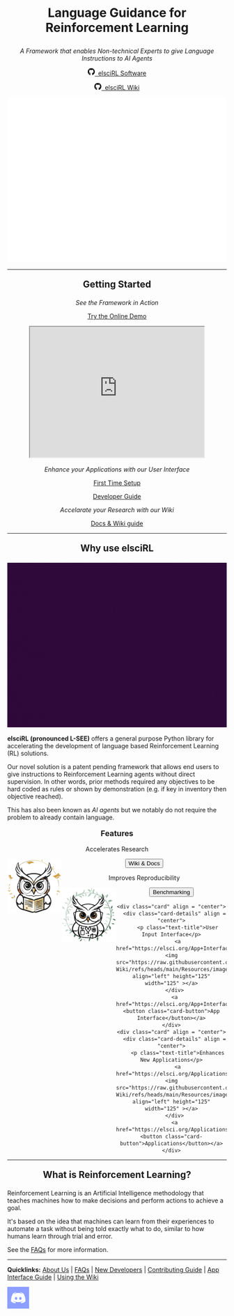

<div align="center" style="font-size:200%">
	<p><b>Language Guidance for <br> Reinforcement Learning</b></p>	
</div>

<div align="center" style="font-size:100%">
	<p><i>A Framework that enables Non-technical Experts to give Language Instructions to AI Agents</i></p>	
</div>

<div class="card-grid" align = "center"> 
	<div class="price">
		<p><a target="_self" href="https://github.com/pdfosborne/elsciRL" class="button-63"> <svg xmlns="http://www.w3.org/2000/svg" viewBox="0 0 496 512" width="16px"><!--!Font Awesome Free 6.7.2 by @fontawesome - https://fontawesome.com License - https://fontawesome.com/license/free Copyright 2025 Fonticons, Inc.--><path d="M165.9 397.4c0 2-2.3 3.6-5.2 3.6-3.3 .3-5.6-1.3-5.6-3.6 0-2 2.3-3.6 5.2-3.6 3-.3 5.6 1.3 5.6 3.6zm-31.1-4.5c-.7 2 1.3 4.3 4.3 4.9 2.6 1 5.6 0 6.2-2s-1.3-4.3-4.3-5.2c-2.6-.7-5.5 .3-6.2 2.3zm44.2-1.7c-2.9 .7-4.9 2.6-4.6 4.9 .3 2 2.9 3.3 5.9 2.6 2.9-.7 4.9-2.6 4.6-4.6-.3-1.9-3-3.2-5.9-2.9zM244.8 8C106.1 8 0 113.3 0 252c0 110.9 69.8 205.8 169.5 239.2 12.8 2.3 17.3-5.6 17.3-12.1 0-6.2-.3-40.4-.3-61.4 0 0-70 15-84.7-29.8 0 0-11.4-29.1-27.8-36.6 0 0-22.9-15.7 1.6-15.4 0 0 24.9 2 38.6 25.8 21.9 38.6 58.6 27.5 72.9 20.9 2.3-16 8.8-27.1 16-33.7-55.9-6.2-112.3-14.3-112.3-110.5 0-27.5 7.6-41.3 23.6-58.9-2.6-6.5-11.1-33.3 2.6-67.9 20.9-6.5 69 27 69 27 20-5.6 41.5-8.5 62.8-8.5s42.8 2.9 62.8 8.5c0 0 48.1-33.6 69-27 13.7 34.7 5.2 61.4 2.6 67.9 16 17.7 25.8 31.5 25.8 58.9 0 96.5-58.9 104.2-114.8 110.5 9.2 7.9 17 22.9 17 46.4 0 33.7-.3 75.4-.3 83.6 0 6.5 4.6 14.4 17.3 12.1C428.2 457.8 496 362.9 496 252 496 113.3 383.5 8 244.8 8zM97.2 352.9c-1.3 1-1 3.3 .7 5.2 1.6 1.6 3.9 2.3 5.2 1 1.3-1 1-3.3-.7-5.2-1.6-1.6-3.9-2.3-5.2-1zm-10.8-8.1c-.7 1.3 .3 2.9 2.3 3.9 1.6 1 3.6 .7 4.3-.7 .7-1.3-.3-2.9-2.3-3.9-2-.6-3.6-.3-4.3 .7zm32.4 35.6c-1.6 1.3-1 4.3 1.3 6.2 2.3 2.3 5.2 2.6 6.5 1 1.3-1.3 .7-4.3-1.3-6.2-2.2-2.3-5.2-2.6-6.5-1zm-11.4-14.7c-1.6 1-1.6 3.6 0 5.9 1.6 2.3 4.3 3.3 5.6 2.3 1.6-1.3 1.6-3.9 0-6.2-1.4-2.3-4-3.3-5.6-2z"/></svg>&nbsp  elsciRL Software  </a></p>
	</div>
	<div class="price">
		<p><a target="_self" href="https://github.com/pdfosborne/elsciRL-Wiki" class="button-63"><svg xmlns="http://www.w3.org/2000/svg" viewBox="0 0 496 512" width="16px"><!--!Font Awesome Free 6.7.2 by @fontawesome - https://fontawesome.com License - https://fontawesome.com/license/free Copyright 2025 Fonticons, Inc.--><path d="M165.9 397.4c0 2-2.3 3.6-5.2 3.6-3.3 .3-5.6-1.3-5.6-3.6 0-2 2.3-3.6 5.2-3.6 3-.3 5.6 1.3 5.6 3.6zm-31.1-4.5c-.7 2 1.3 4.3 4.3 4.9 2.6 1 5.6 0 6.2-2s-1.3-4.3-4.3-5.2c-2.6-.7-5.5 .3-6.2 2.3zm44.2-1.7c-2.9 .7-4.9 2.6-4.6 4.9 .3 2 2.9 3.3 5.9 2.6 2.9-.7 4.9-2.6 4.6-4.6-.3-1.9-3-3.2-5.9-2.9zM244.8 8C106.1 8 0 113.3 0 252c0 110.9 69.8 205.8 169.5 239.2 12.8 2.3 17.3-5.6 17.3-12.1 0-6.2-.3-40.4-.3-61.4 0 0-70 15-84.7-29.8 0 0-11.4-29.1-27.8-36.6 0 0-22.9-15.7 1.6-15.4 0 0 24.9 2 38.6 25.8 21.9 38.6 58.6 27.5 72.9 20.9 2.3-16 8.8-27.1 16-33.7-55.9-6.2-112.3-14.3-112.3-110.5 0-27.5 7.6-41.3 23.6-58.9-2.6-6.5-11.1-33.3 2.6-67.9 20.9-6.5 69 27 69 27 20-5.6 41.5-8.5 62.8-8.5s42.8 2.9 62.8 8.5c0 0 48.1-33.6 69-27 13.7 34.7 5.2 61.4 2.6 67.9 16 17.7 25.8 31.5 25.8 58.9 0 96.5-58.9 104.2-114.8 110.5 9.2 7.9 17 22.9 17 46.4 0 33.7-.3 75.4-.3 83.6 0 6.5 4.6 14.4 17.3 12.1C428.2 457.8 496 362.9 496 252 496 113.3 383.5 8 244.8 8zM97.2 352.9c-1.3 1-1 3.3 .7 5.2 1.6 1.6 3.9 2.3 5.2 1 1.3-1 1-3.3-.7-5.2-1.6-1.6-3.9-2.3-5.2-1zm-10.8-8.1c-.7 1.3 .3 2.9 2.3 3.9 1.6 1 3.6 .7 4.3-.7 .7-1.3-.3-2.9-2.3-3.9-2-.6-3.6-.3-4.3 .7zm32.4 35.6c-1.6 1.3-1 4.3 1.3 6.2 2.3 2.3 5.2 2.6 6.5 1 1.3-1.3 .7-4.3-1.3-6.2-2.2-2.3-5.2-2.6-6.5-1zm-11.4-14.7c-1.6 1-1.6 3.6 0 5.9 1.6 2.3 4.3 3.3 5.6 2.3 1.6-1.3 1.6-3.9 0-6.2-1.4-2.3-4-3.3-5.6-2z"/></svg>&nbsp elsciRL Wiki</a></p>
	</div>
</div>



<div align="center">
	<img src="https://github.com/pdfosborne/elsciRL-Wiki/blob/main/Resources/images/elsciRL-key-benefits-alt3-transparent-pop.gif?raw=true" />
</div>



----

<div align="center" style="font-size:150%">
	<p><b>Getting Started</b></p>	
</div>

<div align="center" style="font-size:100%">
	<p><i>See the Framework in Action</i></p>	
</div>

<div align="center">
	<a href="https://osbornep.pythonanywhere.com/" class="button-63">Try the Online Demo</a>
	<p></p>
	<iframe width="400" height="300"  
		src="https://www.youtube.com/embed/JbPtl7Sk49Y">  
	</iframe>
</div>

<div align="center" style="font-size:100%">
	<p><i>Enhance your Applications with our User Interface</i></p>	
</div>

<div class="card-grid" align = "center">  
	<div class="price" >
		  <p><a target="_self" href="https://elsci.org/App+Interface+Guide" class="button-63">First Time Setup</a></p>
	</div>
	<div class="price" align="center">
		  <p><a target="_self" href="https://elsci.org/Developer+Guide" class="button-63" >Developer Guide</a></p>
	</div>
</div>


<div align="center" style="font-size:100%">
	<p><i>Accelarate your Research with our Wiki</i></p>	
</div>

<div align="center">
	<a href="https://elsci.org/Docs+&+Wiki+Guide" class="button-63">Docs & Wiki guide</a>
</div>

----

<div align="center" style="font-size:150%">
	<p><b>Why use elsciRL</b></p>	
</div>

<div align="center">
	<img src="https://github.com/pdfosborne/elsciRL-Wiki/blob/main/Resources/images/Agent-Performance-2.gif?raw=true" />
</div>

**elsciRL (pronounced L-SEE)** offers a general purpose Python library for accelerating the development of language based Reinforcement Learning (RL) solutions.

Our novel solution is a patent pending framework that allows end users to give instructions to Reinforcement Learning agents without direct supervision. In other words, prior methods required any objectives to be hard coded as rules or shown by demonstration (e.g. if key in inventory then objective reached). 

This has also been known as *AI agents* but we notably do not require the problem to already contain language.

<div align="center" style="font-size:125%">
	<p><b>Features</b></p>	
</div>

<div class="card-grid-3" align = "center">  
	<div class="card" align = "center">
	  <div class="card-details" align = "center" >
	    <p class="text-title">Accelerates Research</p>
	    <a href="https://elsci.org/Docs+&+Wiki+Guide"><img src="https://raw.githubusercontent.com/pdfosborne/elsciRL-Wiki/refs/heads/main/Resources/images/elsciRL_logo_owl_reader.png" align="left" height="125" width="125" ></a>
	  </div>
	  <a href="https://elsci.org/Docs+&+Wiki+Guide"><button class="card-button">Wiki  & Docs</button></a>
	</div>
	<div class="card" align = "center">
	  <div class="card-details" align = "center">
	    <p class="text-title">Improves Reproducibility</p>
	    <a href="https://elsci.org/Publications/README"><img src="https://raw.githubusercontent.com/pdfosborne/elsciRL-Wiki/refs/heads/main/Resources/images/elsciRL_logo_owl_researcher.png" align="left" height="125" width="125" ></a>
	  </div>
	  <a href="https://elsci.org/Publications/README"><button class="card-button">Benchmarking</button></a>
	</div>
</div>

<p></p>

<div class="card-grid-3" align = "center">  
	  
	<div class="card" align = "center">
	  <div class="card-details" align = "center">
	    <p class="text-title">User Input Interface</p>
	    <a href="https://elsci.org/App+Interface+Guide"><img src="https://raw.githubusercontent.com/pdfosborne/elsciRL-Wiki/refs/heads/main/Resources/images/elsciRL_logo_owl_doctor.png" align="left" height="125" width="125" ></a>
	  </div>
	  <a href="https://elsci.org/App+Interface+Guide"><button class="card-button">App Interface</button></a>
	</div>
	<div class="card" align = "center">
	  <div class="card-details" align = "center">
	    <p class="text-title">Enhances New Applications</p>
	    <a href="https://elsci.org/Applications/Applications+Overview"><img src="https://raw.githubusercontent.com/pdfosborne/elsciRL-Wiki/refs/heads/main/Resources/images/elsciRL_logo_owl_techy.png" align="left" height="125" width="125" ></a>
	  </div>
	  <a href="https://elsci.org/Applications/Applications+Overview"><button class="card-button">Applications</button></a>
	</div>
</div>



----

<div align="center" style="font-size:150%">
	<p><b>What is Reinforcement Learning?</b></p>	
</div>

Reinforcement Learning is an Artificial Intelligence methodology that teaches machines how to make decisions and perform actions to achieve a goal. 

It's based on the idea that machines can learn from their experiences to automate a task without being told exactly what to do, similar to how humans learn through trial and error.

See the [FAQs](https://elsci.org/FAQs) for more information.

----

**Quicklinks:**  [About Us](https://elsci.org/About+us) | [FAQs](https://elsci.org/FAQs) | [New Developers](https://elsci.org/Developer+Guide) | [Contributing Guide](https://elsci.org/Become+a+Contributor) | [App Interface Guide](https://elsci.org/App+Interface+Guide) | [Using the Wiki](https://elsci.org/Docs+&+Wiki+Guide)



<div id="sticky-button">
  <a href="https://discord.gg/GgaqcrYCxt"><img src="https://raw.githubusercontent.com/pdfosborne/elsciRL-Wiki/refs/heads/main/Resources/images/discord_icon.png" width="50"></a>
  </div>
